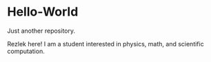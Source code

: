 # Hello-World
Just another repository.

Rezlek here! I am a student interested in physics, math, and scientific computation.
